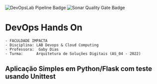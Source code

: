 ![DevOpsLab Pipeline Badge](https://github.com/MFBraga/labDevOpsCloud/actions/workflows/pipeline.yml/badge.svg)
![Sonar Quality Gate Badge](https://sonarcloud.io/api/project_badges/measure?project=MFBraga_labDevOpsCloud&metric=alert_status)

# DevOps Hands On

```
- FACULDADE IMPACTA
- Disciplina: LAB Devops & Cloud Computing
- Professora:  Gaby Dias
- Turma:      Arquitetura de Soluções Digitais (AS_04 - 2022)
```

## Aplicação Simples em Python/Flask com teste usando Unittest
